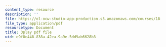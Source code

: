```yaml
---
content_type: resource
description: ''
file: https://ol-ocw-studio-app-production.s3.amazonaws.com/courses/18-06sc-linear-algebra-fall-2011/e9f8e448838a42ea9a9e5dd9ab6628b8_My5w4MXWBew.pdf
file_type: application/pdf
resourcetype: Document
title: 3play pdf file
uid: e9f8e448-838a-42ea-9a9e-5dd9ab6628b8
---
```

